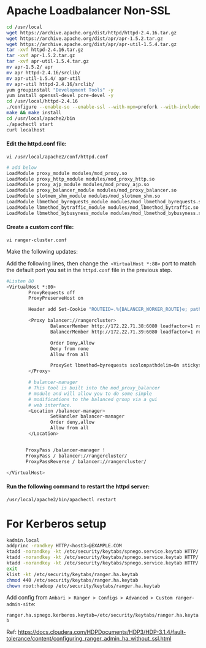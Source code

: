 # Apache Loadbalancer Non-SSL

```sh
cd /usr/local
wget https://archive.apache.org/dist/httpd/httpd-2.4.16.tar.gz
wget https://archive.apache.org/dist/apr/apr-1.5.2.tar.gz 
wget https://archive.apache.org/dist/apr/apr-util-1.5.4.tar.gz
tar -xvf httpd-2.4.16.tar.gz
tar -xvf apr-1.5.2.tar.gz 
tar -xvf apr-util-1.5.4.tar.gz
mv apr-1.5.2/ apr
mv apr httpd-2.4.16/srclib/ 
mv apr-util-1.5.4/ apr-util
mv apr-util httpd-2.4.16/srclib/
yum groupinstall "Development Tools" -y
yum install openssl-devel pcre-devel -y 
cd /usr/local/httpd-2.4.16
./configure --enable-so --enable-ssl --with-mpm=prefork --with-included-apr
make && make install
cd /usr/local/apache2/bin
./apachectl start
curl localhost
```

#### Edit the httpd.conf file:

`vi /usr/local/apache2/conf/httpd.conf`
```sh
# add below
LoadModule proxy_module modules/mod_proxy.so
LoadModule proxy_http_module modules/mod_proxy_http.so
LoadModule proxy_ajp_module modules/mod_proxy_ajp.so
LoadModule proxy_balancer_module modules/mod_proxy_balancer.so
LoadModule slotmem_shm_module modules/mod_slotmem_shm.so
LoadModule lbmethod_byrequests_module modules/mod_lbmethod_byrequests.so
LoadModule lbmethod_bytraffic_module modules/mod_lbmethod_bytraffic.so
LoadModule lbmethod_bybusyness_module modules/mod_lbmethod_bybusyness.so
```

#### Create a custom conf file:
`vi ranger-cluster.conf`

Make the following updates:

Add the following lines, then change the` <VirtualHost *:88>` port to match the default port you set in the `httpd.conf` file in the previous step.

```sh
#Listen 80
<VirtualHost *:80>
        ProxyRequests off
        ProxyPreserveHost on

        Header add Set-Cookie "ROUTEID=.%{BALANCER_WORKER_ROUTE}e; path=/" env=BALANCER_ROUTE_CHANGED

        <Proxy balancer://rangercluster>
                BalancerMember http://172.22.71.38:6080 loadfactor=1 route=1
                BalancerMember http://172.22.71.39:6080 loadfactor=1 route=2

                Order Deny,Allow
                Deny from none
                Allow from all

                ProxySet lbmethod=byrequests scolonpathdelim=On stickysession=ROUTEID maxattempts=1 failonstatus=500,501,502,503 nofailover=Off
        </Proxy>

        # balancer-manager
        # This tool is built into the mod_proxy_balancer
        # module and will allow you to do some simple
        # modifications to the balanced group via a gui
        # web interface.
        <Location /balancer-manager>
                SetHandler balancer-manager
                Order deny,allow
                Allow from all
        </Location>


       ProxyPass /balancer-manager !
       ProxyPass / balancer://rangercluster/
       ProxyPassReverse / balancer://rangercluster/

</VirtualHost>
```

#### Run the following command to restart the httpd server:
`/usr/local/apache2/bin/apachectl restart`


# For Kerberos setup

```bash
kadmin.local
addprinc -randkey HTTP/<host3>@EXAMPLE.COM
ktadd -norandkey -kt /etc/security/keytabs/spnego.service.keytab HTTP/ <host3>@EXAMPLE.COM
ktadd -norandkey -kt /etc/security/keytabs/spnego.service.keytab HTTP/ <host2>@EXAMPLE.COM
ktadd -norandkey -kt /etc/security/keytabs/spnego.service.keytab HTTP/ <host1>@EXAMPLE.COM
exit
klist -kt /etc/security/keytabs/ranger.ha.keytab
chmod 440 /etc/security/keytabs/ranger.ha.keytab
chown root:hadoop /etc/security/keytabs/ranger.ha.keytab
```
Add config from `Ambari > Ranger > Configs > Advanced > Custom ranger-admin-site`:

`ranger.ha.spnego.kerberos.keytab=/etc/security/keytabs/ranger.ha.keytab`


Ref: https://docs.cloudera.com/HDPDocuments/HDP3/HDP-3.1.4/fault-tolerance/content/configuring_ranger_admin_ha_without_ssl.html
